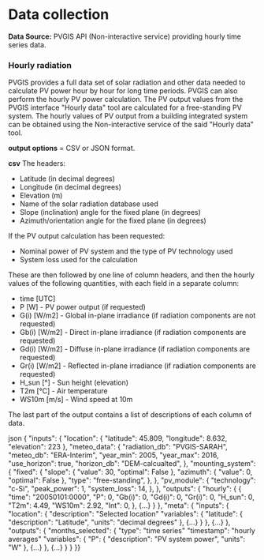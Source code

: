 # Data collection
**Data Source:** PVGIS API (Non-interactive service) providing hourly time series data.

### Hourly radiation
PVGIS provides a full data set of solar radiation and other data needed to calculate PV power hour by hour for long time periods. PVGIS can also perform the hourly PV power calculation. The PV output values from the PVGIS interface "Hourly data" tool are calculated for a free-standing PV system. The hourly values of PV output from a building integrated system can be obtained using the Non-interactive service of the said "Hourly data" tool.

**output options** = CSV or JSON format.

**csv**
The headers:

- Latitude (in decimal degrees)
- Longitude (in decimal degrees)
- Elevation (m)
- Name of the solar radiation database used
- Slope (inclination) angle for the fixed plane (in  degrees)
- Azimuth/orientation angle for the fixed plane (in degrees)

If the PV output calculation has been requested:
- Nominal power of PV system and the type of PV technology used
- System loss used for the calculation

These are then followed by one line of column headers, and then the hourly values of the following quantities, with each field in a separate column:

- time [UTC]
- P [W] - PV power output (if requested)
- G(i) [W/m2] - Global in-plane irradiance (if radiation components are not requested)
- Gb(i) [W/m2] - Direct in-plane irradiance (if radiation components are requested)
- Gd(i) [W/m2] - Diffuse in-plane irradiance (if radiation components are requested)
- Gr(i) [W/m2] - Reflected in-plane irradiance (if radiation components are requested)
- H_sun [°] - Sun height (elevation)
- T2m [°C] - Air temperature
- WS10m [m/s] - Wind speed at 10m

The last part of the output contains a list of descriptions of each column of data.

json
{ "inputs": { "location": { "latitude": 45.809, "longitude": 8.632, "elevation": 223 }, "meteo_data": { "radiation_db": "PVGIS-SARAH", "meteo_db": "ERA-Interim", "year_min": 2005, "year_max": 2016, "use_horizon": true, "horizon_db": "DEM-calcualted", }, "mounting_system": { "fixed": { "slope": { "value": 30, "optimal": False }, "azimuth": { "value": 0, "optimal": False }, "type": "free-standing", }, }, "pv_module": { "technology": "c-Si", "peak_power": 1, "system_loss": 14, }, }, "outputs": { "hourly": { { "time": "20050101:0000", "P": 0, "Gb(i)": 0, "Gd(i)": 0, "Gr(i)": 0, "H_sun": 0, "T2m": 4.49, "WS10m": 2.92, "Int": 0, }, {...} } }, "meta": { "inputs": { "location": { "description": "Selected location" "variables": { "latitude": { "description": "Latitude", "units": "decimal degrees" }, {...} } }, {...} }, "outputs": { "months_selected": { "type": "time series" "timestamp": "hourly averages" "variables": { "P": { "description": "PV system power", "units": "W" }, {...} }, {...} } } }}